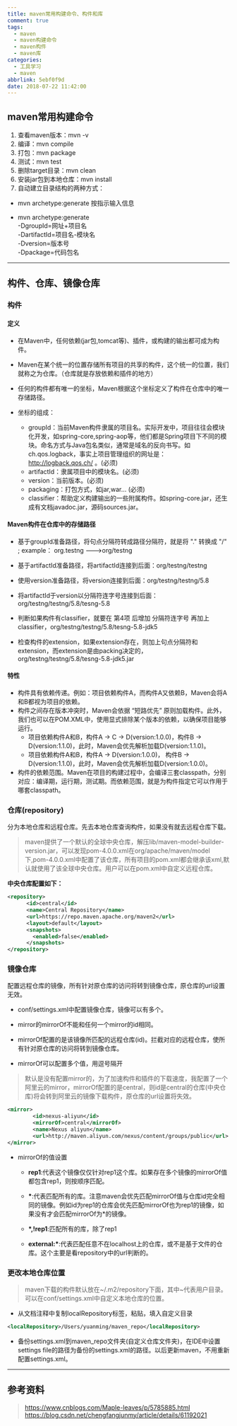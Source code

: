 ```yaml
---
title: maven常用构建命令、构件和库
comment: true
tags:
  - maven
  - maven构建命令
  - maven构件
  - maven库
categories:
  - 工具学习
  - maven
abbrlink: 5ebf0f9d
date: 2018-07-22 11:42:00
---
```


## maven常用构建命令
1. 查看maven版本：mvn -v
2. 编译：mvn compile
3. 打包：mvn package
4. 测试：mvn test
5. 删除target目录：mvn clean
6. 安装jar包到本地仓库：mvn install  
7. 自动建立目录结构的两种方式：

* mvn archetype:generate 按指示输入信息

* mvn archetype:generate  
-DgroupId=网址+项目名  
-DartifactId=项目名-模块名  
-Dversion=版本号  
-Dpackage=代码包名

<!--more-->
-------

## 构件、仓库、镜像仓库

### 构件
#### 定义

* 在Maven中，任何依赖(jar包,tomcat等)、插件，或构建的输出都可成为构件。

* Maven在某个统一的位置存储所有项目的共享的构件，这个统一的位置，我们就称之为仓库。（仓库就是存放依赖和插件的地方）

* 任何的构件都有唯一的坐标，Maven根据这个坐标定义了构件在仓库中的唯一存储路径。
* 坐标的组成：
    * groupId：当前Maven构件隶属的项目名。实际开发中，项目往往会模块化开发，如spring-core,spring-aop等，他们都是Spring项目下不同的模块。命名方式与Java包名类似，通常是域名的反向书写。如ch.qos.logback，事实上项目管理组织的网址是：http://logback.qos.ch/ 。(必须)
    * artifactId：隶属项目中的模块名。(必须)
    * version：当前版本。(必须)
    * packaging：打包方式，如jar,war... (必须)
    * classifier：帮助定义构建输出的一些附属构件。如spring-core.jar，还生成有文档javadoc.jar，源码sources.jar。
    
#### Maven构件在仓库中的存储路径
* 基于groupId准备路径，将句点分隔符转成路径分隔符，就是将  "."  转换成 "/" ; example： org.testng --->org/testng

* 基于artifactId准备路径，将artifactId连接到后面：org/testng/testng

* 使用version准备路径，将version连接到后面：org/testng/testng/5.8

* 将artifactId于version以分隔符连字号连接到后面：org/testng/testng/5.8/tesng-5.8

* 判断如果构件有classifier，就要在 第4项 后增加 分隔符连字号 再加上 classifier，org/testng/testng/5.8/tesng-5.8-jdk5

* 检查构件的extension，如果extension存在，则加上句点分隔符和extension，而extension是由packing决定的，org/testng/testng/5.8/tesng-5.8-jdk5.jar 

#### 特性    
* 构件具有依赖传递。例如：项目依赖构件A，而构件A又依赖B，Maven会将A和B都视为项目的依赖。
* 构件之间存在版本冲突时，Maven会依据 “短路优先” 原则加载构件。此外，我们也可以在POM.XML中，使用<exclusions></exclusions>显式排除某个版本的依赖，以确保项目能够运行。
    * 项目依赖构件A和B，构件A → C → D(version:1.0.0)，构件B → D(version:1.1.0)，此时，Maven会优先解析加载D(version:1.1.0)。
    * 项目依赖构件A和B，构件A → D(version:1.0.0)， 构件B → D(version:1.1.0)，此时，Maven会优先解析加载D(version:1.0.0)。
* 构件的依赖范围。Maven在项目的构建过程中，会编译三套classpath，分别对应：编译期，运行期，测试期。而依赖范围，就是为构件指定它可以作用于哪套classpath。
       
### 仓库(repository)
分为本地仓库和远程仓库。先去本地仓库查询构件，如果没有就去远程仓库下载。


> maven提供了一个默认的全球中央仓库，解压lib/maven-model-builder-version.jar，可以发现pom-4.0.0.xml在org/apache/maven/model下,pom-4.0.0.xml中配置了该仓库，所有项目的pom.xml都会继承该xml,默认就使用了该全球中央仓库。用户可以在pom.xml中自定义远程仓库。

**中央仓库配置如下：**

```xml
<repository>
      <id>central</id>
      <name>Central Repository</name>
      <url>https://repo.maven.apache.org/maven2</url>
      <layout>default</layout>
      <snapshots>
        <enabled>false</enabled>
      </snapshots>
</repository>
```


### 镜像仓库
配置远程仓库的镜像，所有针对原仓库的访问将转到镜像仓库，原仓库的url设置无效。


* conf/settings.xml中配置镜像仓库，镜像可以有多个。

* mirror的mirrorOf不能和任何一个mirror的id相同。  

* mirrorOf配置的是该镜像所匹配的远程仓库(id)。拦截对应的远程仓库，使所有针对原仓库的访问将转到镜像仓库。

* mirrorOf可以配置多个值，用逗号隔开

> 默认是没有配置mirror的，为了加速构件和插件的下载速度，我配置了一个阿里云的mirror，mirrorOf配置的是central，则id是central的仓库(中央仓库)将会转到阿里云的镜像下载构件，原仓库的url设置将失效。

```xml
<mirror>
        <id>nexus-aliyun</id>
        <mirrorOf>central</mirrorOf>
        <name>Nexus aliyun</name>
        <url>http://maven.aliyun.com/nexus/content/groups/public</url>
</mirror>
```

* mirrorOf的值设置

    *  **rep1**:代表这个镜像仅仅针对rep1这个库。如果存在多个镜像的mirrorOf值都包含rep1，则按顺序匹配。

    * **\***:代表匹配所有的库。注意maven会优先匹配mirrorOf值与仓库id完全相同的镜像。例如id为rep1的仓库会优先匹配mirrorOf也为rep1的镜像，如果没有才会匹配mirrorOf为*的镜像。
    * **\*,!rep1**:匹配所有的库，除了rep1 

    * **external:\***:代表匹配任意不在localhost上的仓库，或不是基于文件的仓库。这个主要是看repository中的url判断的。

### 更改本地仓库位置

> maven下载的构件默认放在~/.m2/repository下面，其中~代表用户目录。可以在conf/settings.xml中自定义本地仓库的位置。

* 从文档注释中复制localRepository标签，粘贴，填入自定义目录

```xml
<localRepository>/Users/yuanming/maven_repo</localRepository>
```

* 备份settings.xml到maven_repo文件夹(自定义仓库文件夹)，在IDE中设置settings file的路径为备份的settings.xml的路径。以后更新maven，不用重新配置settings.xml。

-------

## 参考资料

>https://www.cnblogs.com/Maple-leaves/p/5785885.html
>https://blog.csdn.net/chengfangjunmy/article/details/61192021
















